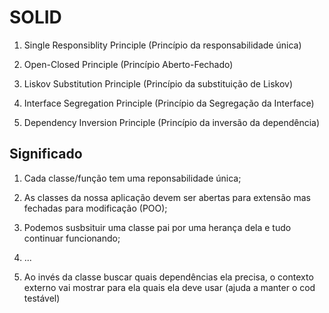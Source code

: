 # SOLID

1. Single Responsiblity Principle (Princípio da responsabilidade única)

2. Open-Closed Principle (Princípio Aberto-Fechado)

3. Liskov Substitution Principle (Princípio da substituição de Liskov)

4. Interface Segregation Principle (Princípio da Segregação da Interface)

5. Dependency Inversion Principle (Princípio da inversão da dependência)


## Significado

1. Cada classe/função tem uma reponsabilidade única;

2. As classes da nossa aplicação devem ser abertas para extensão mas fechadas para modificação (POO);

3. Podemos susbsituir uma classe pai por uma herança dela e tudo continuar funcionando;

4. ...

5. Ao invés da classe buscar quais dependências ela precisa, o contexto externo vai mostrar para ela quais ela deve usar (ajuda a manter o cod testável)